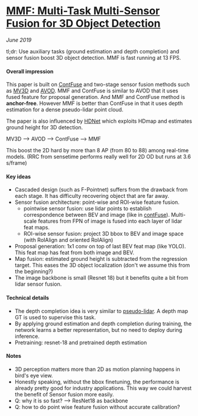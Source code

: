 # [MMF: Multi-Task Multi-Sensor Fusion for 3D Object Detection](http://www.cs.toronto.edu/~byang/papers/mmf.pdf)

_June 2019_

tl;dr: Use auxiliary tasks (ground estimation and depth completion) and sensor fusion boost 3D object detection. MMF is fast running at 13 FPS. 

#### Overall impression
This paper is built on [ContFuse](contfuse.md) and two-stage sensor fusion methods such as [MV3D](mv3d.md) and [AVOD](avod.md). MMF and ContFuse is similar to AVOD that it uses fused feature for proposal generation. And MMF and ContFuse method is **anchor-free**. However MMF is better than ContFuse in that it uses depth estimation for a dense pseudo-lidar point cloud.

The paper is also influenced by [HDNet](http://proceedings.mlr.press/v87/yang18b/yang18b.pdf) which exploits HDmap and estimates ground height for 3D detection. 

MV3D --> AVOD --> ContFuse --> MMF

This boost the 2D hard by more than 8 AP (from 80 to 88) among real-time models. (RRC from sensetime performs really well for 2D OD but runs at 3.6 s/frame)

#### Key ideas
- Cascaded design (such as F-Pointnet) suffers from the drawback from each stage. It has difficulty recovering object that are far away.
- Sensor fusion architecture: point-wise and ROI-wise feature fusion.
	- pointwise sensor fusion: use lidar points to establish correspondence between BEV and image (like in [contFuse](contfuse.md)). Multi-scale features from FPN of image is fused into each layer of lidar feat maps. 
	- ROI-wise sensor fusion: project 3D bbox to BEV and image space (with RoIAlign and oriented RoIAlign)
- Proposal generation: 1x1 conv on top of last BEV feat map (like YOLO). This feat map has feat from both image and BEV.
- Map fusion: estimated ground height is subtracted from the regression target. This eases the 3D object localization (don't we assume this from the beginning?)
- The image backbone is small (Resnet 18) but it benefits quite a bit from lidar sensor fusion.

#### Technical details
- The depth completion idea is very similar to [pseudo-lidar](pseudo_lidar.md). A depth map GT is used to supervise this task.
- By applying ground estimation and depth completion during training, the network learns a better representation, but no need to deploy during inference.
- Pretraining: resnet-18 and pretrained depth estimation

#### Notes
- 3D perception matters more than 2D as motion planning happens in bird's eye view.
- Honestly speaking, without the bbox finetuning, the performance is already pretty good for industry applications. This way we could harvest the benefit of Sensor fusion more easily.
- Q: why it is so fast? --> ResNet18 as backbone
- Q: how to do point wise feature fusion without accurate calibration?